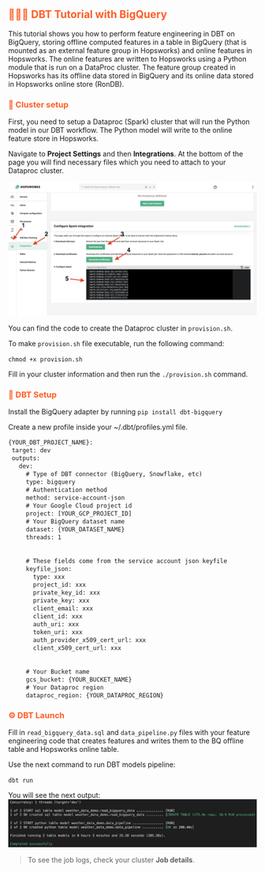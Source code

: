 ## <span style='color:#ff5f27'> 👨🏻‍🏫 DBT Tutorial with BigQuery </span>

This tutorial shows you how to perform feature engineering in DBT on BigQuery, storing offline computed features in a table in BigQuery (that is mounted as an external feature group in Hopsworks) and online features in Hopsworks. The online features are written to Hopsworks using a Python module that is run on a DataProc cluster. The feature group created in Hopsworks has its offline data stored in BigQuery and its online data stored in Hopsworks online store (RonDB).

### <span style='color:#ff5f27'> 🏡 Cluster setup </span>

First, you need to setup a Dataproc (Spark) cluster that will run the Python model in our DBT workflow. The Python model will write to the online feature store in Hopsworks.

Navigate to **Project Settings** and then **Integrations**. At the bottom of the page you will find necessary files which you need to attach to your Dataproc cluster.

![output](images/sparkConfig.png)

You can find the code to create the Dataproc cluster in `provision.sh`.

To make `provision.sh` file executable, run the following command:

`chmod +x provision.sh`

Fill in your cluster information and then run the `./provision.sh` command.

### <span style='color:#ff5f27'>📡 DBT Setup </span>

Install the BigQuery adapter by running
`pip install dbt-bigquery`

Create a new profile inside your ~/.dbt/profiles.yml file.

```
{YOUR_DBT_PROJECT_NAME}:
 target: dev
 outputs:
   dev:
     # Type of DBT connector (BigQuery, Snowflake, etc)
     type: bigquery
     # Authentication method 
     method: service-account-json
     # Your Google Cloud project id
     project: [YOUR_GCP_PROJECT_ID]
     # Your BigQuery dataset name
     dataset: {YOUR_DATASET_NAME}
     threads: 1


     # These fields come from the service account json keyfile
     keyfile_json:
       type: xxx
       project_id: xxx
       private_key_id: xxx
       private_key: xxx
       client_email: xxx
       client_id: xxx
       auth_uri: xxx
       token_uri: xxx
       auth_provider_x509_cert_url: xxx
       client_x509_cert_url: xxx


     # Your Bucket name
     gcs_bucket: {YOUR_BUCKET_NAME}
     # Your Dataproc region
     dataproc_region: {YOUR_DATAPROC_REGION} 
 ```


### <span style='color:#ff5f27'>⚙️ DBT Launch </span>

Fill in `read_bigquery_data.sql` and `data_pipeline.py` files with your feature engineering code that creates features and writes them to the BQ offline table and Hopsworks online table.

Use the next command to run DBT models pipeline:

`dbt run`

You will see the next output:
![output](images/output.png)

> To see the job logs, check your cluster **Job details**.

